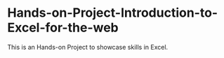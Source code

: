 # Hands-on-Project-Introduction-to-Excel-for-the-web
This is an Hands-on Project to showcase skills in Excel.

